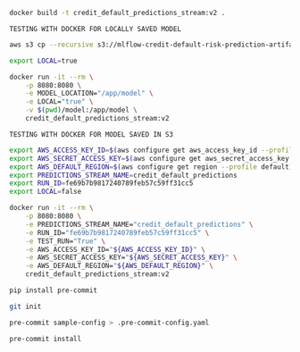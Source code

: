 ```bash
docker build -t credit_default_predictions_stream:v2 .
```

```TESTING WITH DOCKER FOR LOCALLY SAVED MODEL```

```bash
aws s3 cp --recursive s3://mlflow-credit-default-risk-prediction-artifact-store-v2/fe69b7b9817240789feb57c59ff31cc5/artifacts/ model
```

```bash
export LOCAL=true
```

```bash
docker run -it --rm \
    -p 8080:8080 \
    -e MODEL_LOCATION="/app/model" \
    -e LOCAL="true" \
    -v $(pwd)/model:/app/model \
    credit_default_predictions_stream:v2
```

```TESTING WITH DOCKER FOR MODEL SAVED IN S3```

```bash
export AWS_ACCESS_KEY_ID=$(aws configure get aws_access_key_id --profile default)
export AWS_SECRET_ACCESS_KEY=$(aws configure get aws_secret_access_key --profile default)
export AWS_DEFAULT_REGION=$(aws configure get region --profile default)
export PREDICTIONS_STREAM_NAME=credit_default_predictions
export RUN_ID=fe69b7b9817240789feb57c59ff31cc5
export LOCAL=false
```

```bash
docker run -it --rm \
    -p 8080:8080 \
    -e PREDICTIONS_STREAM_NAME="credit_default_predictions" \
    -e RUN_ID="fe69b7b9817240789feb57c59ff31cc5" \
    -e TEST_RUN="True" \
    -e AWS_ACCESS_KEY_ID="${AWS_ACCESS_KEY_ID}" \
    -e AWS_SECRET_ACCESS_KEY="${AWS_SECRET_ACCESS_KEY}" \
    -e AWS_DEFAULT_REGION="${AWS_DEFAULT_REGION}" \
    credit_default_predictions_stream:v2
```

```bash
pip install pre-commit

git init

pre-commit sample-config > .pre-commit-config.yaml

pre-commit install
```
